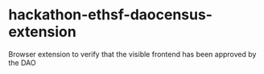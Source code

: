 # hackathon-ethsf-daocensus-extension
Browser extension to verify that the visible frontend has been approved by the DAO
